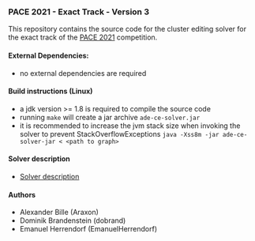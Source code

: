 ### PACE 2021 - Exact Track - Version 3
This repository contains the source code for the cluster editing solver for the exact track
of the [PACE 2021](https://pacechallenge.org/2021/) competition.

#### External Dependencies:
* no external dependencies are required

#### Build instructions (Linux)
* a jdk version >= 1.8 is required to compile the source code
* running `make` will create a jar archive `ade-ce-solver.jar`
* it is recommended to increase the jvm stack size when invoking the solver to prevent StackOverflowExceptions `java -Xss8m -jar ade-ce-solver-jar < <path to graph>`

#### Solver description
* [Solver description](https://doi.org/10.5281/zenodo.4960094)

#### Authors
* Alexander Bille (Araxon)
* Dominik Brandenstein (dobrand)
* Emanuel Herrendorf (EmanuelHerrendorf)

